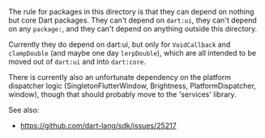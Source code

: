 The rule for packages in this directory is that they can depend on
nothing but core Dart packages. They can't depend on `dart:ui`, they
can't depend on any `package:`, and they can't depend on anything
outside this directory.

Currently they do depend on dart:ui, but only for `VoidCallback` and
`clampDouble` (and maybe one day `lerpDouble`), which are all intended
to be moved out of `dart:ui` and into `dart:core`.

There is currently also an unfortunate dependency on the platform
dispatcher logic (SingletonFlutterWindow, Brightness,
PlatformDispatcher, window), though that should probably move to the
'services' library.

See also:

 * https://github.com/dart-lang/sdk/issues/25217
